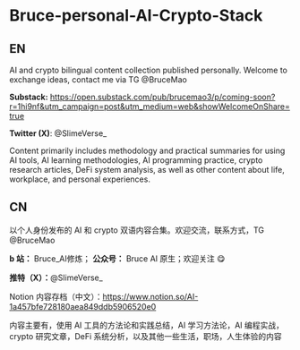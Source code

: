 
# Bruce-personal-AI-Crypto-Stack

## EN

AI and crypto bilingual content collection published personally. Welcome to exchange ideas, contact me via TG @BruceMao

**Substack:** https://open.substack.com/pub/brucemao3/p/coming-soon?r=1hi9nf&utm_campaign=post&utm_medium=web&showWelcomeOnShare=true

**Twitter (X)**: @SlimeVerse_

Content primarily includes methodology and practical summaries for using AI tools, AI learning methodologies, AI programming practice, crypto research articles, DeFi system analysis, as well as other content about life, workplace, and personal experiences.

## CN
以个人身份发布的 AI 和 crypto 双语内容合集。欢迎交流，联系方式，TG @BruceMao

**b 站：** Bruce_AI修炼； **公众号：** Bruce AI 原生；欢迎关注 😋



**推特（X）：**@SlimeVerse_

Notion 内容存档（中文）：https://www.notion.so/AI-1a457bfe728180aea849ddb5906520e0

内容主要有，使用 AI 工具的方法论和实践总结，AI 学习方法论，AI 编程实战，crypto 研究文章，DeFi 系统分析，以及其他一些生活，职场，人生体验的内容







